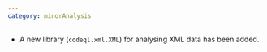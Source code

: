 ```yaml
---
category: minorAnalysis
---
```

* A new library (`codeql.xml.XML`) for analysing XML data has been added.

